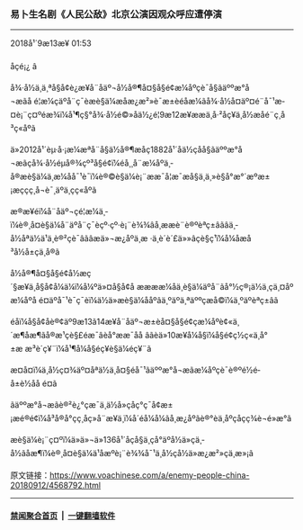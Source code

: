 ### 易卜生名剧《人民公敌》北京公演因观众呼应遭停演 
------------------------

<div class="published">
 <span class="date" title="ä¸­å½æ¶é´">
  <time datetime="2018-09-13T01:53:20+08:00">
   2018å¹´9æ13æ¥ 01:53
  </time>
 </span>
</div>
<br/>
<div class="wsw">
 <span class="dateline">
  åçé¡¿ â
 </span>
 <p paraeid="{9c4fa00e-5509-4a2c-8bd1-a264736e279a}{186}" paraid="879811777">
  å¾·å½ä¸ä¸ªå§å¢è¿æ¥å¨åäº¬å½å®¶å¤§å§é¢æ¼åºçè¯å§ãäººæ°å¬æãå é¦æ¼çäºå¨ç¯èæè§ä¼æåæ¿æ²»è¯æ±èé­åæ¼ãå¾·å½å¤äº¤é¨å¯¹æ­¤è¡¨ç¤ºéæ¾ï¼å¹¶ç§°å¾·å½é©»åä½¿é¦9æ12æ¥ææä¸å·²åç¥ä¸­å½æåé¨ç¸å³ç«åºã
 </p>
 <p paraeid="{9c4fa00e-5509-4a2c-8bd1-a264736e279a}{200}" paraid="2000404229">
  ä»2012å¹´èµ·å·¡æ¼æªå¨å§ä½å®¶æåç1882å¹´åä½çåå§ãäººæ°å¬æãçå¾·å½éµå®¾çº³å§é¢ï¼éå¸¸å¨æ¼åºä¸­å®æè§ä¼ä¸æ¼åå¯¹è¯ï¼è®©è§ä¼è¡¨ææ¯å¦æ¯æå§ä¸­ä¸»è§å°æ°´æºæ±¡æççç¸å¬è¯¸äºä¸çç«åºã
 </p>
 <p paraeid="{9c4fa00e-5509-4a2c-8bd1-a264736e279a}{222}" paraid="1316130431">
  æ®æ¥éï¼å¨åäº¬çé¦æ¼ä¸­ï¼è®¸å¤è§ä¼å¨äºå¨ç¯èçº·çº·è¡¨è¾¾âå¸ææè¨è®ºèªç±âãâä¸­å½åªä½ä¹ä¸è®²çè¯âãâæä»¬æ¿åºä¸æ ·ä¸è´è´£ä»»âçè§ç¹ï¼å¼åæå³å½å±çä¸å®ã
 </p>
 <p paraeid="{9c4fa00e-5509-4a2c-8bd1-a264736e279a}{230}" paraid="1791265728">
  å½å®¶å¤§å§é¢å½æç´§æ¥ä¸å§å¢å¼ä¼ï¼å¼ºä»¤å§å¢å ææææ¼åä¸è§ä¼äºå¨ãå°½ç®¡ä½ä¸çä¸¤åºæ¼åºå é¤äºå¯¹è¯ç¯èï¼ä½ä»æè§ä¼ååºâä¸ºäºä¸ªäººçæå©ï¼ä¸ºäºèªç±âã
 </p>
 <p paraeid="{18c19c98-d065-4cd1-94dc-b4a813022cbf}{3}" paraid="1176060974">
  éåï¼å§å¢åè®¢äº9æ13ã14æ¥å¨åäº¬æ±èå¤§å§é¢çæ¼åºè¢«ä¸´æ¶åæ¶ãå®æ¹çè§£éæ¯âèå°ææ¯åå âãèä»10æ¥å¼å§ï¼å§é¢ç½ç«ä¸å°±æ æ³è´­ç¥¨ï¼å¹¶å¼å§éç¥è§ä¼éç¥¨ã
 </p>
 <p paraeid="{18c19c98-d065-4cd1-94dc-b4a813022cbf}{35}" paraid="1712452792">
  æ­¤å¤ï¼ä¸­å½ç¤¾äº¤åªä½ä¸å¤§éå¯¹ãäººæ°å¬æãæ¼åºçè¯è®ºé½é­å±è½åå é¤ã
 </p>
 <p paraeid="{18c19c98-d065-4cd1-94dc-b4a813022cbf}{55}" paraid="1992531149">
  ãäººæ°å¬æãè®²è¿°çæ¯ä¸ä½å»çåç°ç¯å¢æ±¡æé®é¢ï¼å³å®å°çç¸åç»å¨æ¥ä¸ï¼å´é­å¼å¼ãå¸æ¿åºãè®°èä¸åºçåçç¾è¬é»æ°ã
 </p>
 <p paraeid="{18c19c98-d065-4cd1-94dc-b4a813022cbf}{75}" paraid="1400004714">
  æè§ä¼è¡¨ç¤ºï¼ä»ä»¬ä»136å¹´åçå§ä¸­çå°äºå½ä»çä¸­å½ãåæ¶ï¼è®¸å¤è§ä¼ä¹åæºè¡¨è¾¾å¯¹ä¸­å½çå½ä»æ¿æ²»çä¸æ»¡ã
 </p>
</div>

原文链接：https://www.voachinese.com/a/enemy-people-china-20180912/4568792.html


------------------------
#### [禁闻聚合首页](https://github.com/gfw-breaker/banned-news/blob/master/README.md) &nbsp;|&nbsp;  [一键翻墙软件](https://github.com/gfw-breaker/nogfw/blob/master/README.md)